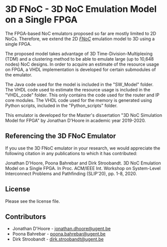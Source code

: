 3D FNoC - 3D NoC Emulation Model on a Single FPGA
==============================

The FPGA-based NoC emulators proposed so far are mostly limited to 2D NoCs. Therefore, we extend the 2D <cite><a href="https://dl.acm.org/doi/abs/10.1145/3151758">FNoC</a></cite> emulation model to 3D using a single FPGA. 



The proposed model takes advantage of 3D Time-Division-Multiplexing (TDM) and a clustering method to be able to emulate large (up to 10,648 nodes) NoC designs. 
In order to acquire an estimate of the resource usage on FPGA, a VHDL implementation is developed for certain submodules of the emulator. 

The Java code used for the model is included in the "SW_Model" folder.
The VHDL code used to estimate the resource usage is included in the "VHDL_code" folder. This only contains the code used for the router and IP core modules. 
The VHDL code used for the memory is generated using Python scripts, included in the "Python_scripts" folder.

This emulator is developed for the Master's dissertation "3D NoC Simulation  Model for FPGA" by Jonathan D'Hoore in academic year 2019-2020.


Referencing the 3D FNoC Emulator
---------------
If you use the 3D FNoC emulator in your research, we would appreciate the following citation in any publications to which it has contributed:

Jonathan D'Hoore, Poona Bahrebar and Dirk Stroobandt. 3D NoC Emulation Model on a Single FPGA. In Proc. ACM/IEEE Int. Workshop on System-Level Interconnect Problems and Pathfinding (SLIP'20), pp. 1-8, 2020. 

License
---------------
Please see the license file.


Contributors
---------------
<ul>
  <li>Jonathan D'Hoore - <a href="mailto:jonathan.dhoore@ugent.be">jonathan.dhoore@ugent.be</a></li>
  <li>Poona Bahrebar - <a href="mailto:poona.bahrebar@ugent.be">poona.bahrebar@ugent.be</a></li>
  <li>Dirk Stroobandt - <a href="mailto:dirk.stroobandt@ugent.be">dirk.stroobandt@ugent.be</a></li>
</ul>
